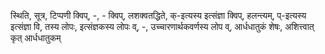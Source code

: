 स्थिति, सूत्र, टिप्पणी
क्विप्, -, -
क्विप्, लशक्वतद्धिते, क्-इत्यस्य इत्संज्ञा
क्विप्, हलन्त्यम्, प्-इत्यस्य इत्संज्ञा
वि, तस्य लोपः, इत्संज्ञकस्य लोपः
व्, -, उच्चारणार्थकवर्णस्य लोप
व्, आर्धधातुकं शेषः, अशित्त्वात् कृत् आर्धधातुकम्
